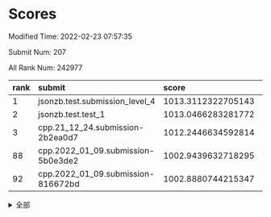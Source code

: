 # Scores

Modified Time: 2022-02-23 07:57:35

Submit Num: 207

All Rank Num: 242977

| rank |               submit               |       score        |       sigma        | pk_num |
| :--- | :--------------------------------- | :----------------- | :----------------- | :----- |
| 1    | jsonzb.test.submission_level_4     | 1013.3112322705143 | 0.7933208538032885 | 4691   |
| 2    | jsonzb.test.test_1                 | 1013.0466283281772 | 0.8232279957566256 | 4694   |
| 3    | cpp.21_12_24.submission-2b2ea0d7   | 1012.2446634592814 | 0.7987645799285126 | 4692   |
| 88   | cpp.2022_01_09.submission-5b0e3de2 | 1002.9439632718295 | 0.7183262561464204 | 4693   |
| 92   | cpp.2022_01_09.submission-816672bd | 1002.8880744215347 | 0.719116257703334  | 4695   |


<details>
<summary>全部</summary>

| rank |                 submit                 |       score        |       sigma        | pk_num |
| :--- | :------------------------------------- | :----------------- | :----------------- | :----- |
| 1    | jsonzb.test.submission_level_4         | 1013.3112322705143 | 0.7933208538032885 | 4691   |
| 2    | jsonzb.test.test_1                     | 1013.0466283281772 | 0.8232279957566256 | 4694   |
| 3    | cpp.21_12_24.submission-2b2ea0d7       | 1012.2446634592814 | 0.7987645799285126 | 4692   |
| 4    | gobigger.level_3.submission_level_3_24 | 1011.4956673133863 | 0.7744545401683496 | 4691   |
| 5    | gobigger.level_3.submission_level_3_36 | 1011.392044630237  | 0.7858140059174104 | 4697   |
| 6    | gobigger.level_3.submission_level_3_34 | 1011.3731826830467 | 0.7806497022689298 | 4697   |
| 7    | gobigger.level_3.submission_level_3_37 | 1011.2215626422558 | 0.7899877042008423 | 4692   |
| 8    | gobigger.level_3.submission_level_3_35 | 1011.0754294724202 | 0.7551439060116126 | 4698   |
| 9    | gobigger.level_3.submission_level_3_30 | 1011.0687198964597 | 0.8075619819173384 | 4695   |
| 10   | gobigger.level_3.submission_level_3_6  | 1010.8965902274123 | 0.7685142725386261 | 4697   |
| 11   | gobigger.level_3.submission_level_3_20 | 1010.8794035030425 | 0.7709081505293846 | 4697   |
| 12   | gobigger.level_3.submission_level_3_3  | 1010.8220209708799 | 0.7521094779075245 | 4691   |
| 13   | gobigger.level_3.submission_level_3_7  | 1010.8041371828508 | 0.7522675949645676 | 4693   |
| 14   | gobigger.level_3.submission_level_3_5  | 1010.744611541872  | 0.771953619322775  | 4700   |
| 15   | gobigger.level_3.submission_level_3_32 | 1010.7121054338555 | 0.7422769998421617 | 4702   |
| 16   | gobigger.level_3.submission_level_3_16 | 1010.6815103610729 | 0.7566044688967383 | 4697   |
| 17   | gobigger.level_3.submission_level_3_43 | 1010.629246966662  | 0.7542470947643352 | 4698   |
| 18   | gobigger.level_3.submission_level_3_41 | 1010.5635946869822 | 0.7905342256050512 | 4699   |
| 19   | gobigger.level_3.submission_level_3_11 | 1010.5602280567992 | 0.7702453056464901 | 4692   |
| 20   | gobigger.level_3.submission_level_3_13 | 1010.3722556692662 | 0.7463992990310787 | 4693   |
| 21   | gobigger.level_3.submission_level_3_14 | 1010.3544250922596 | 0.7666872316143577 | 4695   |
| 22   | gobigger.level_3.submission_level_3_25 | 1010.3345946530833 | 0.7461917906238776 | 4695   |
| 23   | gobigger.level_3.submission_level_3_40 | 1010.3226954904413 | 0.7595848794089486 | 4699   |
| 24   | gobigger.level_3.submission_level_3_48 | 1010.2421128183964 | 0.7740757980943878 | 4687   |
| 25   | gobigger.level_3.submission_level_3_8  | 1010.236631598039  | 0.7784433232698276 | 4691   |
| 26   | gobigger.level_3.submission_level_3_1  | 1010.1261435326397 | 0.7415619820263674 | 4699   |
| 27   | gobigger.level_3.submission_level_3_47 | 1010.1189138302351 | 0.7580348497823524 | 4695   |
| 28   | gobigger.level_3.submission_level_3_28 | 1010.115924774026  | 0.768938463248577  | 4696   |
| 29   | gobigger.level_3.submission_level_3_29 | 1010.0177364189553 | 0.768684115685469  | 4690   |
| 30   | gobigger.level_3.submission_level_3_22 | 1009.9840321678647 | 0.7573250610413786 | 4692   |
| 31   | gobigger.level_3.submission_level_3_45 | 1009.9815653674964 | 0.7830470205193188 | 4690   |
| 32   | gobigger.level_3.submission_level_3_18 | 1009.9729242641004 | 0.7890277304358014 | 4696   |
| 33   | gobigger.level_3.submission_level_3_42 | 1009.9408271086487 | 0.7544363483003544 | 4695   |
| 34   | gobigger.level_3.submission_level_3_21 | 1009.8470597515094 | 0.7373961080007656 | 4693   |
| 35   | gobigger.level_3.submission_level_3_4  | 1009.7919450043063 | 0.7432771675403224 | 4701   |
| 36   | gobigger.level_3.submission_level_3_19 | 1009.7775287564351 | 0.7617892400209838 | 4692   |
| 37   | gobigger.level_3.submission_level_3_46 | 1009.6202253573741 | 0.7544675130037998 | 4689   |
| 38   | gobigger.level_3.submission_level_3_15 | 1009.5210418080637 | 0.7638105646803725 | 4692   |
| 39   | gobigger.level_3.submission_level_3_0  | 1009.5130505232933 | 0.7447213846947414 | 4697   |
| 40   | gobigger.level_3.submission_level_3_39 | 1009.4733848478027 | 0.7316947493016679 | 4696   |
| 41   | gobigger.level_3.submission_level_3_9  | 1009.3946355206479 | 0.7323555110445735 | 4697   |
| 42   | gobigger.level_3.submission_level_3_27 | 1009.2940556972954 | 0.7639823604813444 | 4697   |
| 43   | gobigger.level_3.submission_level_3_2  | 1009.1632033109332 | 0.7598413802049305 | 4694   |
| 44   | gobigger.level_3.submission_level_3_26 | 1009.1549017172729 | 0.770787001989408  | 4695   |
| 45   | gobigger.level_3.submission_level_3_23 | 1009.1403582489453 | 0.7420737387678078 | 4692   |
| 46   | gobigger.level_3.submission_level_3_38 | 1009.1252875245543 | 0.7407906228273642 | 4696   |
| 47   | gobigger.level_3.submission_level_3_10 | 1009.0971147301473 | 0.7473266351613042 | 4700   |
| 48   | gobigger.level_3.submission_level_3_17 | 1009.0291282654712 | 0.7596651270202004 | 4697   |
| 49   | gobigger.level_3.submission_level_3_33 | 1008.5287120069952 | 0.7382449981331196 | 4697   |
| 50   | gobigger.level_3.submission_level_3_49 | 1008.4870476955042 | 0.7449233381959425 | 4694   |
| 51   | gobigger.level_3.submission_level_3_44 | 1008.2511223478265 | 0.763557504635074  | 4697   |
| 52   | gobigger.level_3.submission_level_3_12 | 1008.1009435398043 | 0.7441327689795112 | 4693   |
| 53   | gobigger.level_3.submission_level_3_31 | 1007.8224084447965 | 0.7556697788754346 | 4697   |
| 54   | gobigger.level_1.submission_level_1_32 | 1005.3878118550953 | 0.741505875042567  | 4694   |
| 55   | gobigger.level_1.submission_level_1_25 | 1004.8996143608417 | 0.7163442166042271 | 4699   |
| 56   | gobigger.level_1.submission_level_1_27 | 1004.5239819365936 | 0.7299833229824636 | 4692   |
| 57   | gobigger.level_1.submission_level_1_46 | 1004.5069380525814 | 0.7176890852593979 | 4699   |
| 58   | gobigger.level_1.submission_level_1_6  | 1004.2144835166466 | 0.7173875960279804 | 4701   |
| 59   | gobigger.level_1.submission_level_1_15 | 1004.1720710918147 | 0.7114233078799602 | 4698   |
| 60   | gobigger.level_1.submission_level_1_33 | 1004.1147666621295 | 0.7053775853967876 | 4695   |
| 61   | gobigger.level_1.submission_level_1_0  | 1004.0679484328608 | 0.7186054948908434 | 4697   |
| 62   | gobigger.level_1.submission_level_1_13 | 1003.8964521539361 | 0.7130373908054262 | 4699   |
| 63   | gobigger.level_1.submission_level_1_41 | 1003.8739008185729 | 0.7213639383654378 | 4694   |
| 64   | gobigger.level_1.submission_level_1_48 | 1003.7611231854966 | 0.718202160047928  | 4692   |
| 65   | gobigger.level_1.submission_level_1_5  | 1003.6441412408157 | 0.7238862064227668 | 4697   |
| 66   | gobigger.level_1.submission_level_1_37 | 1003.6317197728038 | 0.7291989375155822 | 4696   |
| 67   | gobigger.level_1.submission_level_1_23 | 1003.5371668789159 | 0.7221942026252571 | 4688   |
| 68   | gobigger.level_1.submission_level_1_11 | 1003.4672774354451 | 0.7183631102094332 | 4693   |
| 69   | gobigger.level_1.submission_level_1_2  | 1003.4129467554034 | 0.7097736774365708 | 4696   |
| 70   | gobigger.level_1.submission_level_1_26 | 1003.3836224180995 | 0.701943720375265  | 4693   |
| 71   | gobigger.level_1.submission_level_1_1  | 1003.3503743110045 | 0.715764548527882  | 4699   |
| 72   | gobigger.level_1.submission_level_1_34 | 1003.2909267386912 | 0.7186536464391091 | 4698   |
| 73   | gobigger.level_1.submission_level_1_7  | 1003.2813799600237 | 0.7178758207079508 | 4686   |
| 74   | gobigger.level_1.submission_level_1_43 | 1003.2809565218955 | 0.7277025964794532 | 4694   |
| 75   | gobigger.level_1.submission_level_1_49 | 1003.2631734486388 | 0.7146142231221485 | 4692   |
| 76   | gobigger.level_1.submission_level_1_36 | 1003.2574989090863 | 0.7168041395453681 | 4691   |
| 77   | gobigger.level_1.submission_level_1_44 | 1003.2236946793898 | 0.7195072970759094 | 4691   |
| 78   | gobigger.level_1.submission_level_1_47 | 1003.2131523545607 | 0.7195599274688373 | 4695   |
| 79   | gobigger.level_1.submission_level_1_31 | 1003.1891754725102 | 0.716380076511329  | 4687   |
| 80   | gobigger.level_1.submission_level_1_4  | 1003.1806884661438 | 0.712988967284633  | 4692   |
| 81   | gobigger.level_1.submission_level_1_20 | 1003.1476995671516 | 0.7082168378601965 | 4694   |
| 82   | gobigger.level_1.submission_level_1_24 | 1003.0681023539818 | 0.7238273342091998 | 4691   |
| 83   | gobigger.level_1.submission_level_1_29 | 1003.0637938002621 | 0.7002592529748504 | 4700   |
| 84   | gobigger.level_1.submission_level_1_14 | 1003.0632906660517 | 0.7195936202798296 | 4700   |
| 85   | gobigger.level_1.submission_level_1_21 | 1003.0623238450705 | 0.7123835671006161 | 4697   |
| 86   | gobigger.level_1.submission_level_1_12 | 1003.005914661019  | 0.7154858451675573 | 4688   |
| 87   | gobigger.level_1.submission_level_1_28 | 1002.95980470359   | 0.7194853339433163 | 4694   |
| 88   | cpp.2022_01_09.submission-5b0e3de2     | 1002.9439632718295 | 0.7183262561464204 | 4693   |
| 89   | gobigger.level_1.submission_level_1_3  | 1002.9189665760895 | 0.706097481521863  | 4694   |
| 90   | gobigger.level_1.submission_level_1_22 | 1002.9104136560636 | 0.7172595021922168 | 4700   |
| 91   | gobigger.level_1.submission_level_1_35 | 1002.909845711218  | 0.7178427506777716 | 4694   |
| 92   | cpp.2022_01_09.submission-816672bd     | 1002.8880744215347 | 0.719116257703334  | 4695   |
| 93   | gobigger.level_1.submission_level_1_40 | 1002.7985479807284 | 0.7133172167505788 | 4693   |
| 94   | gobigger.level_1.submission_level_1_19 | 1002.7782844971218 | 0.7076349623909295 | 4700   |
| 95   | gobigger.level_1.submission_level_1_8  | 1002.7117209800326 | 0.722608569847848  | 4690   |
| 96   | gobigger.level_1.submission_level_1_17 | 1002.7010736958666 | 0.7158292309572178 | 4700   |
| 97   | gobigger.level_1.submission_level_1_30 | 1002.6568390684818 | 0.7115982206095182 | 4698   |
| 98   | gobigger.level_1.submission_level_1_18 | 1002.4950225485125 | 0.720352908882452  | 4697   |
| 99   | gobigger.level_1.submission_level_1_9  | 1002.4669763014617 | 0.7206292572401931 | 4692   |
| 100  | gobigger.level_1.submission_level_1_38 | 1002.4307763231434 | 0.7137928818936644 | 4696   |
| 101  | gobigger.level_1.submission_level_1_42 | 1002.2501714772076 | 0.7160219327359684 | 4692   |
| 102  | gobigger.level_1.submission_level_1_45 | 1002.242963256699  | 0.7135443084994338 | 4699   |
| 103  | gobigger.level_1.submission_level_1_16 | 1002.2219002272551 | 0.7156106558019526 | 4695   |
| 104  | gobigger.level_1.submission_level_1_39 | 1002.0770571217613 | 0.7145480427004666 | 4696   |
| 105  | gobigger.level_1.submission_level_1_10 | 1000.8890127288546 | 0.7023590693684251 | 4698   |
| 106  | gobigger.random.submission_random_8    | 997.9410077466063  | 0.7331315034894246 | 4695   |
| 107  | gobigger.random.submission_random_10   | 997.4201240041011  | 0.6964584466481063 | 4688   |
| 108  | gobigger.random.submission_random_42   | 997.2092841257224  | 0.721484321139975  | 4688   |
| 109  | gobigger.random.submission_random_23   | 997.1760673598033  | 0.7074911940857687 | 4697   |
| 110  | gobigger.random.submission_random_11   | 996.9511979694644  | 0.6985370275260937 | 4693   |
| 111  | gobigger.random.submission_random_27   | 996.8742110940793  | 0.7217608612968172 | 4697   |
| 112  | gobigger.random.submission_random_19   | 996.6084819946967  | 0.7130108934241859 | 4697   |
| 113  | gobigger.random.submission_random_30   | 996.4407356728042  | 0.7094204169926526 | 4692   |
| 114  | gobigger.random.submission_random_29   | 996.4213664170303  | 0.6960910915755069 | 4693   |
| 115  | gobigger.random.submission_random_1    | 996.4055481772061  | 0.7160911621619742 | 4700   |
| 116  | gobigger.random.submission_random_25   | 996.3996023374675  | 0.7077466938116971 | 4694   |
| 117  | gobigger.random.submission_random_18   | 996.3216796659897  | 0.7014892776512196 | 4693   |
| 118  | gobigger.random.submission_random_21   | 996.3131609946744  | 0.7111673949320403 | 4693   |
| 119  | gobigger.random.submission_random_28   | 996.3123360607083  | 0.7013007189375642 | 4700   |
| 120  | gobigger.random.submission_random_45   | 996.3079396290871  | 0.7116804341140823 | 4700   |
| 121  | gobigger.random.submission_random_16   | 996.2715909430701  | 0.7227053926801339 | 4696   |
| 122  | gobigger.random.submission_random_14   | 996.2098039136882  | 0.7087076732948039 | 4694   |
| 123  | gobigger.random.submission_random_37   | 996.188668142443   | 0.6970881306341741 | 4697   |
| 124  | gobigger.random.submission_random_41   | 996.1464821858891  | 0.717298434136976  | 4688   |
| 125  | gobigger.random.submission_random_32   | 996.1315446047382  | 0.7195439059708816 | 4698   |
| 126  | gobigger.random.submission_random_12   | 995.9921630505825  | 0.7122207297421728 | 4698   |
| 127  | gobigger.random.submission_random_26   | 995.9655122208684  | 0.7157247208469217 | 4695   |
| 128  | gobigger.random.submission_random_3    | 995.9446414933446  | 0.7140034864592983 | 4691   |
| 129  | gobigger.random.submission_random_46   | 995.9373352557462  | 0.7126046692982536 | 4698   |
| 130  | gobigger.random.submission_random_43   | 995.9013060243989  | 0.7020784608943839 | 4695   |
| 131  | gobigger.random.submission_random_49   | 995.898398698633   | 0.714280699241039  | 4693   |
| 132  | gobigger.random.submission_random_48   | 995.8690843423312  | 0.7064836780027394 | 4693   |
| 133  | gobigger.random.submission_random_2    | 995.849000050006   | 0.706617150466264  | 4698   |
| 134  | gobigger.random.submission_random_4    | 995.8085935420006  | 0.7036215668273511 | 4689   |
| 135  | gobigger.random.submission_random_7    | 995.8033262912764  | 0.7250862376874757 | 4699   |
| 136  | gobigger.random.submission_random_24   | 995.7799928514978  | 0.7107509069066837 | 4696   |
| 137  | gobigger.random.submission_random_9    | 995.7576958231961  | 0.7127873815398972 | 4697   |
| 138  | gobigger.random.submission_random_5    | 995.7201691170117  | 0.7014320462990535 | 4700   |
| 139  | gobigger.random.submission_random_38   | 995.7184333509606  | 0.709780211323743  | 4692   |
| 140  | gobigger.random.submission_random_22   | 995.7158697285631  | 0.7060410501932274 | 4694   |
| 141  | gobigger.random.submission_random_0    | 995.7024820158521  | 0.7280180706602372 | 4697   |
| 142  | gobigger.random.submission_random_47   | 995.6285081327476  | 0.7099030329389356 | 4691   |
| 143  | gobigger.random.submission_random_20   | 995.6154837202479  | 0.717393744827069  | 4690   |
| 144  | gobigger.random.submission_random_17   | 995.5646024717707  | 0.6955953790019104 | 4700   |
| 145  | gobigger.random.submission_random_6    | 995.5025226777864  | 0.7057626178408811 | 4699   |
| 146  | gobigger.random.submission_random_44   | 995.4870369073338  | 0.6993256046478571 | 4699   |
| 147  | gobigger.random.submission_random_36   | 995.3600788543179  | 0.7078765350288447 | 4696   |
| 148  | gobigger.random.submission_random_35   | 995.3187051059579  | 0.7167649190350872 | 4690   |
| 149  | gobigger.random.submission_random_31   | 995.2497524749656  | 0.7014697040101797 | 4697   |
| 150  | gobigger.random.submission_random_34   | 994.9587415999488  | 0.7026685549611048 | 4694   |
| 151  | gobigger.random.submission_random_39   | 994.8620971893937  | 0.7204154479322752 | 4695   |
| 152  | gobigger.random.submission_random_15   | 994.8609802977484  | 0.7089860478582253 | 4696   |
| 153  | gobigger.random.submission_random_40   | 994.8120059599966  | 0.7199687386253679 | 4695   |
| 154  | gobigger.random.submission_random_13   | 994.6808701351239  | 0.71742557013613   | 4696   |
| 155  | gobigger.random.submission_random_33   | 994.4371371749959  | 0.7195329841317484 | 4693   |
| 156  | gobigger.level_2.submission_level_2_29 | 994.4254969574753  | 0.7401106364512168 | 4695   |
| 157  | gobigger.level_2.submission_level_2_21 | 994.3104553873242  | 0.7234528770335311 | 4700   |
| 158  | gobigger.level_2.submission_level_2_33 | 994.1239216669796  | 0.7316870470804644 | 4693   |
| 159  | gobigger.level_2.submission_level_2_15 | 993.659544981961   | 0.7489173557564082 | 4699   |
| 160  | gobigger.level_2.submission_level_2_22 | 993.5745999381271  | 0.7354504332568825 | 4694   |
| 161  | gobigger.level_2.submission_level_2_25 | 993.4049888679879  | 0.7347293064802474 | 4695   |
| 162  | gobigger.level_2.submission_level_2_9  | 993.372576918367   | 0.733117167868191  | 4696   |
| 163  | gobigger.level_2.submission_level_2_32 | 993.2485043377093  | 0.7421534758652059 | 4697   |
| 164  | gobigger.level_2.submission_level_2_14 | 993.069087476595   | 0.7279524053552889 | 4698   |
| 165  | gobigger.level_2.submission_level_2_41 | 993.0526103008344  | 0.7453809852584429 | 4695   |
| 166  | gobigger.level_2.submission_level_2_36 | 993.0358458134056  | 0.7296116213510838 | 4697   |
| 167  | gobigger.level_2.submission_level_2_27 | 993.0201989986858  | 0.740226251925492  | 4696   |
| 168  | gobigger.level_2.submission_level_2_49 | 993.0079231155889  | 0.7288068594517313 | 4693   |
| 169  | gobigger.level_2.submission_level_2_16 | 992.76299336501    | 0.744062242252115  | 4696   |
| 170  | gobigger.level_2.submission_level_2_12 | 992.7024994855279  | 0.7491607924440413 | 4696   |
| 171  | gobigger.level_2.submission_level_2_42 | 992.5824928339747  | 0.7396380020070168 | 4697   |
| 172  | gobigger.level_2.submission_level_2_7  | 992.564410668844   | 0.7511754295485762 | 4700   |
| 173  | gobigger.level_2.submission_level_2_10 | 992.4816024047295  | 0.7622730129251424 | 4694   |
| 174  | gobigger.level_2.submission_level_2_48 | 992.460077242729   | 0.7567618049458795 | 4695   |
| 175  | gobigger.level_2.submission_level_2_6  | 992.4591232803756  | 0.7389101817821893 | 4692   |
| 176  | gobigger.level_2.submission_level_2_3  | 992.4537847705328  | 0.7650326878946457 | 4700   |
| 177  | gobigger.level_2.submission_level_2_34 | 992.3262090849149  | 0.7267413221672042 | 4695   |
| 178  | gobigger.level_2.submission_level_2_20 | 992.3225801128866  | 0.7478934983286064 | 4699   |
| 179  | gobigger.level_2.submission_level_2_4  | 992.2881454094454  | 0.7409709093155189 | 4690   |
| 180  | gobigger.level_2.submission_level_2_43 | 992.2861430378862  | 0.7430243641473754 | 4698   |
| 181  | gobigger.level_2.submission_level_2_0  | 992.2344454938295  | 0.7433717955615752 | 4696   |
| 182  | gobigger.level_2.submission_level_2_1  | 992.057551873793   | 0.718694637728009  | 4696   |
| 183  | gobigger.level_2.submission_level_2_17 | 992.0287757464757  | 0.7362023710584616 | 4692   |
| 184  | gobigger.level_2.submission_level_2_35 | 991.982196626773   | 0.7413130294236601 | 4693   |
| 185  | gobigger.level_2.submission_level_2_11 | 991.9705523204091  | 0.7335814563074803 | 4695   |
| 186  | gobigger.level_2.submission_level_2_5  | 991.831822848817   | 0.7480653110308848 | 4699   |
| 187  | gobigger.level_2.submission_level_2_40 | 991.7293228649788  | 0.7675057538500235 | 4699   |
| 188  | gobigger.level_2.submission_level_2_46 | 991.6776269397765  | 0.7504948294820621 | 4699   |
| 189  | gobigger.level_2.submission_level_2_23 | 991.6611245747138  | 0.752711925273905  | 4696   |
| 190  | gobigger.level_2.submission_level_2_28 | 991.6515369543231  | 0.7454579217876908 | 4694   |
| 191  | gobigger.level_2.submission_level_2_30 | 991.6240828338506  | 0.7494209381150749 | 4699   |
| 192  | gobigger.level_2.submission_level_2_38 | 991.5949763612042  | 0.7642444558419489 | 4690   |
| 193  | gobigger.level_2.submission_level_2_2  | 991.5702145251993  | 0.733666146197359  | 4692   |
| 194  | gobigger.level_2.submission_level_2_37 | 991.547530452629   | 0.7466576141365736 | 4699   |
| 195  | gobigger.level_2.submission_level_2_26 | 991.4990095466827  | 0.7553573055783805 | 4694   |
| 196  | gobigger.level_2.submission_level_2_31 | 991.4344491247414  | 0.7475133831843483 | 4698   |
| 197  | gobigger.level_2.submission_level_2_19 | 991.3559796773205  | 0.7482518980250409 | 4694   |
| 198  | gobigger.level_2.submission_level_2_8  | 991.2926918738997  | 0.7404994394604156 | 4697   |
| 199  | gobigger.level_2.submission_level_2_47 | 991.2167639211001  | 0.7402329749057038 | 4697   |
| 200  | gobigger.level_2.submission_level_2_24 | 991.1724046467357  | 0.7477681993762434 | 4695   |
| 201  | gobigger.level_2.submission_level_2_45 | 991.120665462471   | 0.7485929666113708 | 4702   |
| 202  | gobigger.level_2.submission_level_2_18 | 990.8883217276792  | 0.7533535338339712 | 4698   |
| 203  | gobigger.level_2.submission_level_2_39 | 990.6909178370889  | 0.7661328116389249 | 4698   |
| 204  | gobigger.level_2.submission_level_2_13 | 990.317702350786   | 0.7638058657688036 | 4696   |
| 205  | gobigger.level_2.submission_level_2_44 | 989.9081440314615  | 0.7530087758355591 | 4695   |
| 206  | gobigger.none.submission_none_0        | 977.3468772595585  | 1.250649328771129  | 4696   |
| 207  | gobigger.none.submission_none_1        | 976.3983870028745  | 1.4206133752266106 | 4697   |

</details>